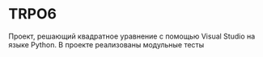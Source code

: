 # TRPO6
Проект, решающий квадратное уравнение с помощью Visual Studio на языке Python.
В проекте реализованы модульные тесты
